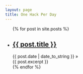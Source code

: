 ```yaml
---
layout: page
title: One Hack Per Day
---
```


<ul class="posts">
  {% for post in site.posts %}
    <li>
      <h2 class="the-post-link"><a href="{{ BASE_PATH }}{{ post.url }}">{{ post.title }}</a></h2> <span>{{ post.date | date_to_string }}</span> &raquo; 
      <div class="the-post-excerpt">
        {{ post.excerpt }}
      </div>
    </li>
  {% endfor %}
</ul>
